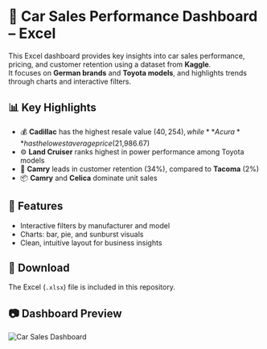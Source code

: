 # 🚗 Car Sales Performance Dashboard – Excel

This Excel dashboard provides key insights into car sales performance, pricing, and customer retention using a dataset from **Kaggle**.  
It focuses on **German brands** and **Toyota models**, and highlights trends through charts and interactive filters.

## 📊 Key Highlights

- 💰 **Cadillac** has the highest resale value ($40,254), while **Acura** has the lowest average price ($21,986.67)
- ⚙️ **Land Cruiser** ranks highest in power performance among Toyota models
- 🔁 **Camry** leads in customer retention (34%), compared to **Tacoma** (2%)
- 📦 **Camry** and **Celica** dominate unit sales

## 🧭 Features

- Interactive filters by manufacturer and model
- Charts: bar, pie, and sunburst visuals
- Clean, intuitive layout for business insights

## 📁 Download

The Excel (`.xlsx`) file is included in this repository.

## 📷 Dashboard Preview

![Car Sales Dashboard](https://github.com/user-attachments/assets/decd1814-51c2-4ff6-9cd5-cead425d8810)

